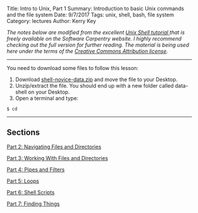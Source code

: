 Title: Intro to Unix, Part 1
Summary: Introduction to basic Unix commands and the file system
Date: 9/7/2017
Tags: unix, shell, bash, file system
Category: lectures
Author: Kerry Key

*The notes below are modified from the excellent [Unix Shell tutorial ](http://swcarpentry.github.io/shell-novice/) that is freely available on the Software Carpentry website. I highly recommend checking out the full version for further reading. The material is being used here under the terms of the [Creative Commons Attribution license](https://creativecommons.org/licenses/by/4.0/).*

---


You need to download some files to follow this lesson:

1. Download [shell-novice-data.zip]({attach}/lectures/unix_git/shell-novice-data.zip) and move the file to your Desktop.
2. Unzip/extract the file. You should end up with a new folder called data-shell on your Desktop.
3. Open a terminal and type:


~~~
$ cd
~~~

---
## Sections

[Part 2: Navigating Files and Directories]({filename}/lectures/unix_git/intro_to_unix_2_FilesDirect.md)

[Part 3: Working With Files and Directories]({filename}/lectures/unix_git/intro_to_unix_3_create.md)

[Part 4: Pipes and Filters]({filename}/lectures/unix_git/intro_to_unix_4_pipefilter.md)

[Part 5: Loops]({filename}/lectures/unix_git/intro_to_unix_5_loop.md)

[Part 6: Shell Scripts]({filename}/lectures/unix_git/intro_to_unix_6_script.md)

[Part 7: Finding Things]({filename}/lectures/unix_git/intro_to_unix_7_find.md)
